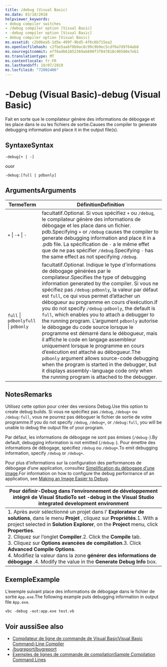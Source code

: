 ```yaml
---
title: /debug (Visual Basic)
ms.date: 03/10/2018
helpviewer_keywords:
- debug compiler switches
- /debug compiler option [Visual Basic]
- -debug compiler option [Visual Basic]
- debug compiler option [Visual Basic]
ms.assetid: c2b0bea5-1d5e-499f-9bd5-4f6c6b715ea2
ms.openlocfilehash: c2fbe5aa6f0b9ac8c99c9b9ec5cdf0a7d9764ab8
ms.sourcegitcommit: eff6adb61852369ab690f3f047818c90580e7eb1
ms.translationtype: MT
ms.contentlocale: fr-FR
ms.lasthandoff: 10/07/2019
ms.locfileid: "72002406"
---
```

# <a name="-debug-visual-basic"></a><span data-ttu-id="5cc9d-102">-Debug (Visual Basic)</span><span class="sxs-lookup"><span data-stu-id="5cc9d-102">-debug (Visual Basic)</span></span>
<span data-ttu-id="5cc9d-103">Fait en sorte que le compilateur génère des informations de débogage et les place dans le ou les fichiers de sortie.</span><span class="sxs-lookup"><span data-stu-id="5cc9d-103">Causes the compiler to generate debugging information and place it in the output file(s).</span></span>  
  
## <a name="syntax"></a><span data-ttu-id="5cc9d-104">Syntaxe</span><span class="sxs-lookup"><span data-stu-id="5cc9d-104">Syntax</span></span>  
  
```console 
-debug[+ | -]  
```

<span data-ttu-id="5cc9d-105">ou</span><span class="sxs-lookup"><span data-stu-id="5cc9d-105">or</span></span>

```console  
-debug:[full | pdbonly]  
```
  
## <a name="arguments"></a><span data-ttu-id="5cc9d-106">Arguments</span><span class="sxs-lookup"><span data-stu-id="5cc9d-106">Arguments</span></span>  
  
|<span data-ttu-id="5cc9d-107">Terme</span><span class="sxs-lookup"><span data-stu-id="5cc9d-107">Term</span></span>|<span data-ttu-id="5cc9d-108">Définition</span><span class="sxs-lookup"><span data-stu-id="5cc9d-108">Definition</span></span>|  
|---|---|  
|<span data-ttu-id="5cc9d-109">`+` &#124; `-`</span><span class="sxs-lookup"><span data-stu-id="5cc9d-109">`+` &#124; `-`</span></span>|<span data-ttu-id="5cc9d-110">facultatif.</span><span class="sxs-lookup"><span data-stu-id="5cc9d-110">Optional.</span></span> <span data-ttu-id="5cc9d-111">Si vous spécifiez `+` ou `/debug`, le compilateur génère des informations de débogage et les place dans un fichier. pdb.</span><span class="sxs-lookup"><span data-stu-id="5cc9d-111">Specifying `+` or `/debug` causes the compiler to generate debugging information and place it in a .pdb file.</span></span> <span data-ttu-id="5cc9d-112">La spécification de `-` a le même effet que de ne pas spécifier `/debug`.</span><span class="sxs-lookup"><span data-stu-id="5cc9d-112">Specifying `-` has the same effect as not specifying `/debug`.</span></span>|  
|<span data-ttu-id="5cc9d-113">`full` &#124; `pdbonly`</span><span class="sxs-lookup"><span data-stu-id="5cc9d-113">`full` &#124; `pdbonly`</span></span>|<span data-ttu-id="5cc9d-114">facultatif.</span><span class="sxs-lookup"><span data-stu-id="5cc9d-114">Optional.</span></span> <span data-ttu-id="5cc9d-115">Indique le type d'informations de débogage générées par le compilateur.</span><span class="sxs-lookup"><span data-stu-id="5cc9d-115">Specifies the type of debugging information generated by the compiler.</span></span> <span data-ttu-id="5cc9d-116">Si vous ne spécifiez pas `/debug:pdbonly`, la valeur par défaut est `full`, ce qui vous permet d’attacher un débogueur au programme en cours d’exécution.</span><span class="sxs-lookup"><span data-stu-id="5cc9d-116">If you do not specify `/debug:pdbonly`, the default is `full`, which enables you to attach a debugger to the running program.</span></span> <span data-ttu-id="5cc9d-117">L’argument `pdbonly` autorise le débogage du code source lorsque le programme est démarré dans le débogueur, mais il affiche le code en langage assembleur uniquement lorsque le programme en cours d’exécution est attaché au débogueur.</span><span class="sxs-lookup"><span data-stu-id="5cc9d-117">The `pdbonly` argument allows source-code debugging when the program is started in the debugger, but it displays assembly-language code only when the running program is attached to the debugger.</span></span>|  
  
## <a name="remarks"></a><span data-ttu-id="5cc9d-118">Notes</span><span class="sxs-lookup"><span data-stu-id="5cc9d-118">Remarks</span></span>  
 <span data-ttu-id="5cc9d-119">Utilisez cette option pour créer des versions Debug.</span><span class="sxs-lookup"><span data-stu-id="5cc9d-119">Use this option to create debug builds.</span></span> <span data-ttu-id="5cc9d-120">Si vous ne spécifiez pas `/debug`, `/debug+` ou `/debug:full`, vous ne pourrez pas déboguer le fichier de sortie de votre programme.</span><span class="sxs-lookup"><span data-stu-id="5cc9d-120">If you do not specify `/debug`, `/debug+`, or `/debug:full`, you will be unable to debug the output file of your program.</span></span>  
  
 <span data-ttu-id="5cc9d-121">Par défaut, les informations de débogage ne sont pas émises (`/debug-`).</span><span class="sxs-lookup"><span data-stu-id="5cc9d-121">By default, debugging information is not emitted (`/debug-`).</span></span> <span data-ttu-id="5cc9d-122">Pour émettre des informations de débogage, spécifiez `/debug` ou `/debug+`.</span><span class="sxs-lookup"><span data-stu-id="5cc9d-122">To emit debugging information, specify `/debug` or `/debug+`.</span></span>  
  
 <span data-ttu-id="5cc9d-123">Pour plus d’informations sur la configuration des performances de débogage d’une application, consultez [Simplification du débogage d’une image](../../../framework/debug-trace-profile/making-an-image-easier-to-debug.md).</span><span class="sxs-lookup"><span data-stu-id="5cc9d-123">For information on how to configure the debug performance of an application, see [Making an Image Easier to Debug](../../../framework/debug-trace-profile/making-an-image-easier-to-debug.md).</span></span>  
  
|<span data-ttu-id="5cc9d-124">Pour définir-Debug dans l’environnement de développement intégré de Visual Studio</span><span class="sxs-lookup"><span data-stu-id="5cc9d-124">To set -debug in the Visual Studio integrated development environment</span></span>|  
|---|  
|<span data-ttu-id="5cc9d-125">1.  Après avoir sélectionné un projet dans l’ **Explorateur de solutions**, dans le menu **Projet** , cliquez sur **Propriétés**.</span><span class="sxs-lookup"><span data-stu-id="5cc9d-125">1.  With a project selected in **Solution Explorer**, on the **Project** menu, click **Properties**.</span></span> <br /><span data-ttu-id="5cc9d-126">2.  Cliquez sur l’onglet **Compiler**.</span><span class="sxs-lookup"><span data-stu-id="5cc9d-126">2.  Click the **Compile** tab.</span></span><br /><span data-ttu-id="5cc9d-127">3.  Cliquez sur **Options avancées de compilation**.</span><span class="sxs-lookup"><span data-stu-id="5cc9d-127">3.  Click **Advanced Compile Options**.</span></span><br /><span data-ttu-id="5cc9d-128">4.  Modifiez la valeur dans la zone **générer des informations de débogage** .</span><span class="sxs-lookup"><span data-stu-id="5cc9d-128">4.  Modify the value in the **Generate Debug Info** box.</span></span>|  
  
## <a name="example"></a><span data-ttu-id="5cc9d-129">Exemple</span><span class="sxs-lookup"><span data-stu-id="5cc9d-129">Example</span></span>  
 <span data-ttu-id="5cc9d-130">L’exemple suivant place des informations de débogage dans le fichier de sortie `App.exe`.</span><span class="sxs-lookup"><span data-stu-id="5cc9d-130">The following example puts debugging information in output file `App.exe`.</span></span>  
  
```console  
vbc -debug -out:app.exe test.vb  
```  
  
## <a name="see-also"></a><span data-ttu-id="5cc9d-131">Voir aussi</span><span class="sxs-lookup"><span data-stu-id="5cc9d-131">See also</span></span>

- [<span data-ttu-id="5cc9d-132">Compilateur de ligne de commande de Visual Basic</span><span class="sxs-lookup"><span data-stu-id="5cc9d-132">Visual Basic Command-Line Compiler</span></span>](../../../visual-basic/reference/command-line-compiler/index.md)
- [<span data-ttu-id="5cc9d-133">/bugreport</span><span class="sxs-lookup"><span data-stu-id="5cc9d-133">/bugreport</span></span>](../../../visual-basic/reference/command-line-compiler/bugreport.md)
- [<span data-ttu-id="5cc9d-134">Exemples de lignes de commande de compilation</span><span class="sxs-lookup"><span data-stu-id="5cc9d-134">Sample Compilation Command Lines</span></span>](../../../visual-basic/reference/command-line-compiler/sample-compilation-command-lines.md)
